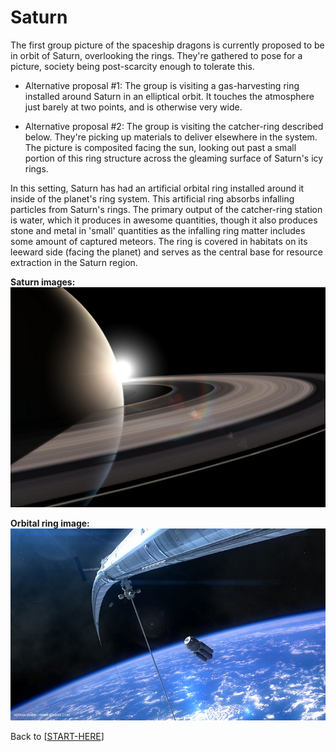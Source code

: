 # Saturn

The first group picture of the spaceship dragons is currently proposed to be in orbit of Saturn, overlooking the rings.  They're gathered to pose for a picture, society being post-scarcity enough to tolerate this.

- Alternative proposal #1: The group is visiting a gas-harvesting ring installed around Saturn in an elliptical orbit.  It touches the atmosphere just barely at two points, and is otherwise very wide.

- Alternative proposal #2:  The group is visiting the catcher-ring described below.  They're picking up materials to deliver elsewhere in the system.  The picture is composited facing the sun, looking out past a small portion of this ring structure across the gleaming surface of Saturn's icy rings.

In this setting, Saturn has had an artificial orbital ring installed around it inside of the planet's ring system.  This artificial ring absorbs infalling particles from Saturn's rings.  The primary output of the catcher-ring station is water, which it produces in awesome quantities, though it also produces stone and metal in 'small' quantities as the infalling ring matter includes some amount of captured meteors.  The ring is covered in habitats on its leeward side (facing the planet) and serves as the central base for resource extraction in the Saturn region.

**Saturn images:**
![](astro_bk_still1.jpg)

**Orbital ring image:**
![](3410bd_3ef614ef1d664fd5b845afdf5f4f977c_mv2.png)

Back to [[START-HERE]]

[//begin]: # "Autogenerated link references for markdown compatibility"
[START-HERE]: START-HERE.md "START HERE"
[//end]: # "Autogenerated link references"